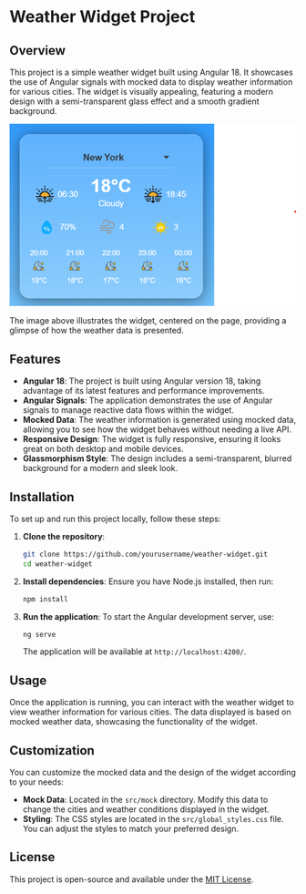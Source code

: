 # Weather Widget Project

## Overview

This project is a simple weather widget built using Angular 18. It showcases the use of Angular signals with mocked data to display weather information for various cities. The widget is visually appealing, featuring a modern design with a semi-transparent glass effect and a smooth gradient background. 

![WeatherWidget](image.png)

The image above illustrates the widget, centered on the page, providing a glimpse of how the weather data is presented.

## Features

- **Angular 18**: The project is built using Angular version 18, taking advantage of its latest features and performance improvements.
- **Angular Signals**: The application demonstrates the use of Angular signals to manage reactive data flows within the widget.
- **Mocked Data**: The weather information is generated using mocked data, allowing you to see how the widget behaves without needing a live API.
- **Responsive Design**: The widget is fully responsive, ensuring it looks great on both desktop and mobile devices.
- **Glassmorphism Style**: The design includes a semi-transparent, blurred background for a modern and sleek look.

## Installation

To set up and run this project locally, follow these steps:

1. **Clone the repository**:
   ```bash
   git clone https://github.com/yourusername/weather-widget.git
   cd weather-widget
   ```

2. **Install dependencies**:
   Ensure you have Node.js installed, then run:
   ```bash
   npm install
   ```

3. **Run the application**:
   To start the Angular development server, use:
   ```bash
   ng serve
   ```
   The application will be available at `http://localhost:4200/`.

## Usage

Once the application is running, you can interact with the weather widget to view weather information for various cities. The data displayed is based on mocked weather data, showcasing the functionality of the widget.

## Customization

You can customize the mocked data and the design of the widget according to your needs:

- **Mock Data**: Located in the `src/mock` directory. Modify this data to change the cities and weather conditions displayed in the widget.
- **Styling**: The CSS styles are located in the `src/global_styles.css` file. You can adjust the styles to match your preferred design.

## License

This project is open-source and available under the [MIT License](LICENSE).

